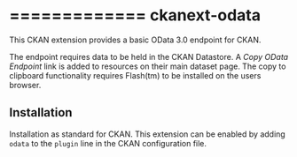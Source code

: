 =============
ckanext-odata
=============

This CKAN extension provides a basic OData 3.0 endpoint for CKAN.

The endpoint requires data to be held in the CKAN Datastore.
A _Copy OData Endpoint_ link is added to resources on their main dataset page.
The copy to clipboard functionality requires Flash(tm) to be installed
on the users browser.

Installation
------------

Installation as standard for CKAN.
This extension can be enabled by adding `odata` to the `plugin` line
in the CKAN configuration file.

